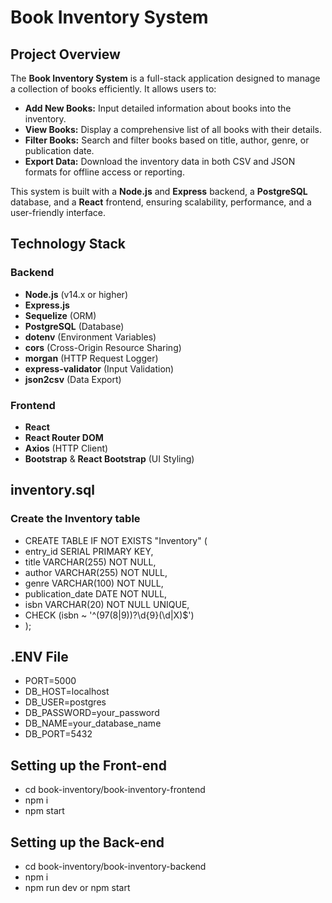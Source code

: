 # Book Inventory System

## Project Overview

The **Book Inventory System** is a full-stack application designed to manage a collection of books efficiently. It allows users to:

-   **Add New Books:** Input detailed information about books into the inventory.
-   **View Books:** Display a comprehensive list of all books with their details.
-   **Filter Books:** Search and filter books based on title, author, genre, or publication date.
-   **Export Data:** Download the inventory data in both CSV and JSON formats for offline access or reporting.

This system is built with a **Node.js** and **Express** backend, a **PostgreSQL** database, and a **React** frontend, ensuring scalability, performance, and a user-friendly interface.

## Technology Stack

### Backend

-   **Node.js** (v14.x or higher)
-   **Express.js**
-   **Sequelize** (ORM)
-   **PostgreSQL** (Database)
-   **dotenv** (Environment Variables)
-   **cors** (Cross-Origin Resource Sharing)
-   **morgan** (HTTP Request Logger)
-   **express-validator** (Input Validation)
-   **json2csv** (Data Export)

### Frontend

-   **React**
-   **React Router DOM**
-   **Axios** (HTTP Client)
-   **Bootstrap** & **React Bootstrap** (UI Styling)

## inventory.sql

### Create the Inventory table

-   CREATE TABLE IF NOT EXISTS "Inventory" (
-   entry_id SERIAL PRIMARY KEY,
-   title VARCHAR(255) NOT NULL,
-   author VARCHAR(255) NOT NULL,
-   genre VARCHAR(100) NOT NULL,
-   publication_date DATE NOT NULL,
-   isbn VARCHAR(20) NOT NULL UNIQUE,
-   CHECK (isbn ~ '^(97(8|9))?\d{9}(\d|X)$')
-   );

## .ENV File

-   PORT=5000
-   DB_HOST=localhost
-   DB_USER=postgres
-   DB_PASSWORD=your_password
-   DB_NAME=your_database_name
-   DB_PORT=5432

## Setting up the Front-end

-   cd book-inventory/book-inventory-frontend
-   npm i
-   npm start

## Setting up the Back-end

-   cd book-inventory/book-inventory-backend
-   npm i
-   npm run dev or npm start
